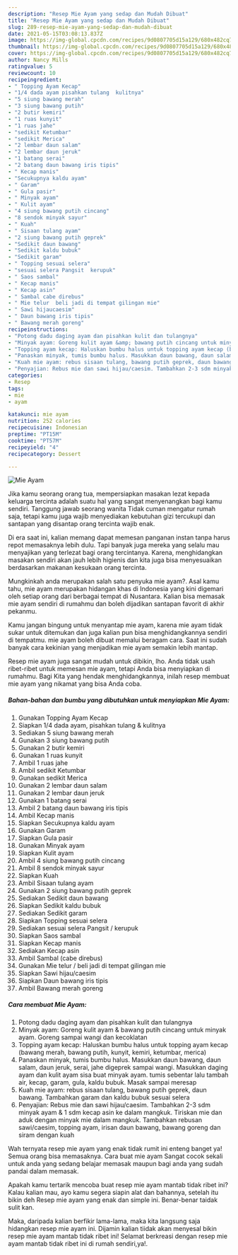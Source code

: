 ```yaml
---
description: "Resep Mie Ayam yang sedap dan Mudah Dibuat"
title: "Resep Mie Ayam yang sedap dan Mudah Dibuat"
slug: 289-resep-mie-ayam-yang-sedap-dan-mudah-dibuat
date: 2021-05-15T03:08:13.837Z
image: https://img-global.cpcdn.com/recipes/9d0807705d15a129/680x482cq70/mie-ayam-foto-resep-utama.jpg
thumbnail: https://img-global.cpcdn.com/recipes/9d0807705d15a129/680x482cq70/mie-ayam-foto-resep-utama.jpg
cover: https://img-global.cpcdn.com/recipes/9d0807705d15a129/680x482cq70/mie-ayam-foto-resep-utama.jpg
author: Nancy Mills
ratingvalue: 5
reviewcount: 10
recipeingredient:
- " Topping Ayam Kecap"
- "1/4 dada ayam pisahkan tulang  kulitnya"
- "5 siung bawang merah"
- "3 siung bawang putih"
- "2 butir kemiri"
- "1 ruas kunyit"
- "1 ruas jahe"
- "sedikit Ketumbar"
- "sedikit Merica"
- "2 lembar daun salam"
- "2 lembar daun jeruk"
- "1 batang serai"
- "2 batang daun bawang iris tipis"
- " Kecap manis"
- "Secukupnya kaldu ayam"
- " Garam"
- " Gula pasir"
- " Minyak ayam"
- " Kulit ayam"
- "4 siung bawang putih cincang"
- "8 sendok minyak sayur"
- " Kuah"
- " Sisaan tulang ayam"
- "2 siung bawang putih geprek"
- "Sedikit daun bawang"
- "Sedikit kaldu bubuk"
- "Sedikit garam"
- " Topping sesuai selera"
- "sesuai selera Pangsit  kerupuk"
- " Saos sambal"
- " Kecap manis"
- " Kecap asin"
- " Sambal cabe direbus"
- " Mie telur  beli jadi di tempat gilingan mie"
- " Sawi hijaucaesim"
- " Daun bawang iris tipis"
- " Bawang merah goreng"
recipeinstructions:
- "Potong dadu daging ayam dan pisahkan kulit dan tulangnya"
- "Minyak ayam: Goreng kulit ayam &amp; bawang putih cincang untuk minyak ayam. Goreng sampai wangi dan kecoklatan"
- "Topping ayam kecap: Haluskan bumbu halus untuk topping ayam kecap (bawang merah, bawang putih, kunyit, kemiri, ketumbar, merica)"
- "Panaskan minyak, tumis bumbu halus. Masukkan daun bawang, daun salam, daun jeruk, serai, jahe digeprek sampai wangi. Masukkan daging ayam dan kulit ayam sisa buat minyak ayam. tumis sebentar lalu tambah air, kecap, garam, gula, kaldu bubuk. Masak sampai meresap"
- "Kuah mie ayam: rebus sisaan tulang, bawang putih geprek, daun bawang. Tambahkan garam dan kaldu bubuk sesuai selera"
- "Penyajian: Rebus mie dan sawi hijau/caesim. Tambahkan 2-3 sdm minyak ayam &amp; 1 sdm kecap asin ke dalam mangkuk. Tiriskan mie dan aduk dengan minyak mie dalam mangkuk. Tambahkan rebusan sawi/caesim, topping ayam, irisan daun bawang, bawang goreng dan siram dengan kuah"
categories:
- Resep
tags:
- mie
- ayam

katakunci: mie ayam 
nutrition: 252 calories
recipecuisine: Indonesian
preptime: "PT15M"
cooktime: "PT57M"
recipeyield: "4"
recipecategory: Dessert

---
```



![Mie Ayam](https://img-global.cpcdn.com/recipes/9d0807705d15a129/680x482cq70/mie-ayam-foto-resep-utama.jpg)

Jika kamu seorang orang tua, mempersiapkan masakan lezat kepada keluarga tercinta adalah suatu hal yang sangat menyenangkan bagi kamu sendiri. Tanggung jawab seorang  wanita Tidak cuman mengatur rumah saja, tetapi kamu juga wajib menyediakan kebutuhan gizi tercukupi dan santapan yang disantap orang tercinta wajib enak.

Di era  saat ini, kalian memang dapat memesan panganan instan tanpa harus repot memasaknya lebih dulu. Tapi banyak juga mereka yang selalu mau menyajikan yang terlezat bagi orang tercintanya. Karena, menghidangkan masakan sendiri akan jauh lebih higienis dan kita juga bisa menyesuaikan berdasarkan makanan kesukaan orang tercinta. 



Mungkinkah anda merupakan salah satu penyuka mie ayam?. Asal kamu tahu, mie ayam merupakan hidangan khas di Indonesia yang kini digemari oleh setiap orang dari berbagai tempat di Nusantara. Kalian bisa memasak mie ayam sendiri di rumahmu dan boleh dijadikan santapan favorit di akhir pekanmu.

Kamu jangan bingung untuk menyantap mie ayam, karena mie ayam tidak sukar untuk ditemukan dan juga kalian pun bisa menghidangkannya sendiri di tempatmu. mie ayam boleh dibuat memalui beragam cara. Saat ini sudah banyak cara kekinian yang menjadikan mie ayam semakin lebih mantap.

Resep mie ayam juga sangat mudah untuk dibikin, lho. Anda tidak usah ribet-ribet untuk memesan mie ayam, tetapi Anda bisa menyiapkan di rumahmu. Bagi Kita yang hendak menghidangkannya, inilah resep membuat mie ayam yang nikamat yang bisa Anda coba.

<!--inarticleads1-->

##### Bahan-bahan dan bumbu yang dibutuhkan untuk menyiapkan Mie Ayam:

1. Gunakan  Topping Ayam Kecap
1. Siapkan 1/4 dada ayam, pisahkan tulang &amp; kulitnya
1. Sediakan 5 siung bawang merah
1. Gunakan 3 siung bawang putih
1. Gunakan 2 butir kemiri
1. Gunakan 1 ruas kunyit
1. Ambil 1 ruas jahe
1. Ambil sedikit Ketumbar
1. Gunakan sedikit Merica
1. Gunakan 2 lembar daun salam
1. Gunakan 2 lembar daun jeruk
1. Gunakan 1 batang serai
1. Ambil 2 batang daun bawang iris tipis
1. Ambil  Kecap manis
1. Siapkan Secukupnya kaldu ayam
1. Gunakan  Garam
1. Siapkan  Gula pasir
1. Gunakan  Minyak ayam
1. Siapkan  Kulit ayam
1. Ambil 4 siung bawang putih cincang
1. Ambil 8 sendok minyak sayur
1. Siapkan  Kuah
1. Ambil  Sisaan tulang ayam
1. Gunakan 2 siung bawang putih geprek
1. Sediakan Sedikit daun bawang
1. Siapkan Sedikit kaldu bubuk
1. Sediakan Sedikit garam
1. Siapkan  Topping sesuai selera
1. Sediakan sesuai selera Pangsit / kerupuk
1. Siapkan  Saos sambal
1. Siapkan  Kecap manis
1. Sediakan  Kecap asin
1. Ambil  Sambal (cabe direbus)
1. Gunakan  Mie telur / beli jadi di tempat gilingan mie
1. Siapkan  Sawi hijau/caesim
1. Siapkan  Daun bawang iris tipis
1. Ambil  Bawang merah goreng




<!--inarticleads2-->

##### Cara membuat Mie Ayam:

1. Potong dadu daging ayam dan pisahkan kulit dan tulangnya
1. Minyak ayam: Goreng kulit ayam &amp; bawang putih cincang untuk minyak ayam. Goreng sampai wangi dan kecoklatan
1. Topping ayam kecap: Haluskan bumbu halus untuk topping ayam kecap (bawang merah, bawang putih, kunyit, kemiri, ketumbar, merica)
1. Panaskan minyak, tumis bumbu halus. Masukkan daun bawang, daun salam, daun jeruk, serai, jahe digeprek sampai wangi. Masukkan daging ayam dan kulit ayam sisa buat minyak ayam. tumis sebentar lalu tambah air, kecap, garam, gula, kaldu bubuk. Masak sampai meresap
1. Kuah mie ayam: rebus sisaan tulang, bawang putih geprek, daun bawang. Tambahkan garam dan kaldu bubuk sesuai selera
1. Penyajian: Rebus mie dan sawi hijau/caesim. Tambahkan 2-3 sdm minyak ayam &amp; 1 sdm kecap asin ke dalam mangkuk. Tiriskan mie dan aduk dengan minyak mie dalam mangkuk. Tambahkan rebusan sawi/caesim, topping ayam, irisan daun bawang, bawang goreng dan siram dengan kuah




Wah ternyata resep mie ayam yang enak tidak rumit ini enteng banget ya! Semua orang bisa memasaknya. Cara buat mie ayam Sangat cocok sekali untuk anda yang sedang belajar memasak maupun bagi anda yang sudah pandai dalam memasak.

Apakah kamu tertarik mencoba buat resep mie ayam mantab tidak ribet ini? Kalau kalian mau, ayo kamu segera siapin alat dan bahannya, setelah itu bikin deh Resep mie ayam yang enak dan simple ini. Benar-benar taidak sulit kan. 

Maka, daripada kalian berfikir lama-lama, maka kita langsung saja hidangkan resep mie ayam ini. Dijamin kalian tiidak akan menyesal bikin resep mie ayam mantab tidak ribet ini! Selamat berkreasi dengan resep mie ayam mantab tidak ribet ini di rumah sendiri,ya!.

